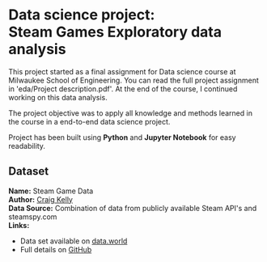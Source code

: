 # Data science project:<br>Steam Games Exploratory data analysis

This project started as a final assignment for Data science course at Milwaukee School of Engineering. You can read the full project assignment in 'eda/Project description.pdf'. At the end of the course, I continued working on this data analysis.

The project objective was to apply all knowledge and methods learned in the course in a end-to-end data science project.

Project has been built using **Python** and **Jupyter Notebook** for easy readability.

## Dataset
**Name:** Steam Game Data<br>
**Author:** <a href="https://data.world/craigkelly">Craig Kelly</a><br>
**Data Source:** Combination of data from publicly available Steam API's and steamspy.com<br>
**Links:**
* Data set available on <a href="https://data.world/craigkelly/steam-game-data">data.world</a>
* Full details on <a href="https://github.com/CraigKelly/steam-data">GitHub</a> 
